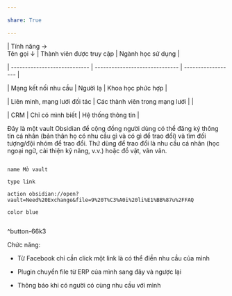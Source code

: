 ---  
share: True  
---  
| Tính năng →<br>Tên gọi ↓      | Thành viên được truy cập       | Ngành học sử dụng  |   
| ---------------------------- | ------------------------------ | ------------------ |  
| Mạng kết nối nhu cầu         | Người lạ                       | Khoa học phức hợp  |  
| Liên minh, mạng lưới đối tác | Các thành viên trong mạng lưới |                    |  
| CRM                          | Chỉ có mình biết               | Hệ thống thông tin |  
  
  
  
Đây là một vault Obsidian để cộng đồng người dùng có thể đăng ký thông tin cá nhân (bản thân họ có nhu cầu gì và có gì để trao đổi) và tìm đối tượng/đội nhóm để trao đổi. Thứ dùng để trao đổi là nhu cầu cá nhân (học ngoại ngữ, cải thiện kỹ năng, v.v.) hoặc đồ vật, vân vân.    
```button  
name Mở vault  
type link  
action obsidian://open?vault=Need%20Exchange&file=9%20T%C3%A0i%20li%E1%BB%87u%2FFAQ  
color blue  
```  
^button-66k3  
  
Chức năng:  
- Từ Facebook chỉ cần click một link là có thể điền nhu cầu của mình   
- Plugin chuyển file từ ERP của mình sang đây và ngược lại  
- Thông báo khi có người có cùng nhu cầu với mình  

